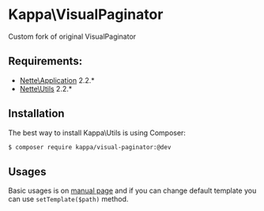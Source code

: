 # Kappa\VisualPaginator

Custom fork of original VisualPaginator

## Requirements:

* [Nette\Application](https://github.com/nette/application/) 2.2.*
* [Nette\Utils](https://github.com/nette/utils/) 2.2.*

## Installation

The best way to install Kappa\Utils is using Composer:
```bash
$ composer require kappa/visual-paginator:@dev
```

## Usages

Basic usages is on [manual page](http://addons.nette.org/cs/visualpaginator) and if you can change default
template you can use ```setTemplate($path)``` method.
